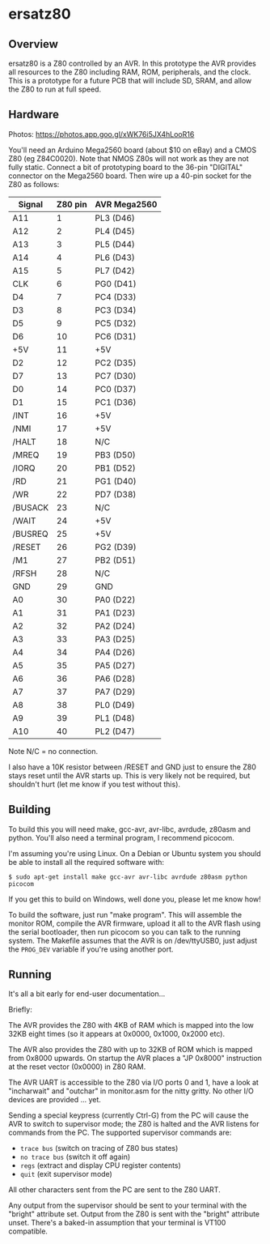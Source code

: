 # ersatz80

## Overview

ersatz80 is a Z80 controlled by an AVR. In this prototype the AVR provides all
resources to the Z80 including RAM, ROM, peripherals, and the clock. This is a
prototype for a future PCB that will include SD, SRAM, and allow the Z80 to run
at full speed.

## Hardware

Photos: https://photos.app.goo.gl/xWK76i5JX4hLooR16

You'll need an Arduino Mega2560 board (about $10 on eBay) and a CMOS Z80 (eg
Z84C0020). Note that NMOS Z80s will not work as they are not fully static.
Connect a bit of prototyping board to the 36-pin "DIGITAL" connector on the
Mega2560 board. Then wire up a 40-pin socket for the Z80 as follows:

| Signal        | Z80 pin       | AVR Mega2560 |
| ------------- | ------------- | ------------ |
| A11           | 1             | PL3 (D46)    |
| A12           | 2             | PL4 (D45)    |
| A13           | 3             | PL5 (D44)    |
| A14           | 4             | PL6 (D43)    |
| A15           | 5             | PL7 (D42)    |
| CLK           | 6             | PG0 (D41)    |
| D4            | 7             | PC4 (D33)    |
| D3            | 8             | PC3 (D34)    |
| D5            | 9             | PC5 (D32)    |
| D6            | 10            | PC6 (D31)    |
| +5V           | 11            | +5V          |
| D2            | 12            | PC2 (D35)    |
| D7            | 13            | PC7 (D30)    |
| D0            | 14            | PC0 (D37)    |
| D1            | 15            | PC1 (D36)    |
| /INT          | 16            | +5V          |
| /NMI          | 17            | +5V          |
| /HALT         | 18            | N/C          |
| /MREQ         | 19            | PB3 (D50)    |
| /IORQ         | 20            | PB1 (D52)    |
| /RD           | 21            | PG1 (D40)    |
| /WR           | 22            | PD7 (D38)    |
| /BUSACK       | 23            | N/C          |
| /WAIT         | 24            | +5V          |
| /BUSREQ       | 25            | +5V          |
| /RESET        | 26            | PG2 (D39)    |
| /M1           | 27            | PB2 (D51)    |
| /RFSH         | 28            | N/C          |
| GND           | 29            | GND          |
| A0            | 30            | PA0 (D22)    |
| A1            | 31            | PA1 (D23)    |
| A2            | 32            | PA2 (D24)    |
| A3            | 33            | PA3 (D25)    |
| A4            | 34            | PA4 (D26)    |
| A5            | 35            | PA5 (D27)    |
| A6            | 36            | PA6 (D28)    |
| A7            | 37            | PA7 (D29)    |
| A8            | 38            | PL0 (D49)    |
| A9            | 39            | PL1 (D48)    |
| A10           | 40            | PL2 (D47)    |

Note N/C = no connection.

I also have a 10K resistor between /RESET and GND just to ensure the Z80 stays
reset until the AVR starts up. This is very likely not be required, but
shouldn't hurt (let me know if you test without this).

## Building

To build this you will need make, gcc-avr, avr-libc, avrdude, z80asm and
python. You'll also need a terminal program, I recommend picocom. 

I'm assuming you're using Linux. On a Debian or Ubuntu system you should be
able to install all the required software with:

`$ sudo apt-get install make gcc-avr avr-libc avrdude z80asm python picocom`

If you get this to build on Windows, well done you, please let me know how!

To build the software, just run "make program". This will assemble the monitor
ROM, compile the AVR firmware, upload it all to the AVR flash using the serial
bootloader, then run picocom so you can talk to the running system. The Makefile
assumes that the AVR is on /dev/ttyUSB0, just adjust the `PROG_DEV` variable if
you're using another port.

## Running

It's all a bit early for end-user documentation... 

Briefly: 

The AVR provides the Z80 with 4KB of RAM which is mapped into the low 32KB
eight times (so it appears at 0x0000, 0x1000, 0x2000 etc). 

The AVR also provides the Z80 with up to 32KB of ROM which is mapped from
0x8000 upwards. On startup the AVR places a "JP 0x8000" instruction at the
reset vector (0x0000) in Z80 RAM.

The AVR UART is accessible to the Z80 via I/O ports 0 and 1, have a look at
"incharwait" and "outchar" in monitor.asm for the nitty gritty.  No other I/O
devices are provided ... yet. 

Sending a special keypress (currently Ctrl-G) from the PC will cause the AVR to
switch to supervisor mode; the Z80 is halted and the AVR listens for commands
from the PC. The supported supervisor commands are:
 * `trace bus` (switch on tracing of Z80 bus states)
 * `no trace bus` (switch it off again)
 * `regs` (extract and display CPU register contents)
 * `quit` (exit supervisor mode)

All other characters sent from the PC are sent to the Z80 UART.

Any output from the supervisor should be sent to your terminal with the
"bright" attribute set. Output from the Z80 is sent with the "bright" attribute
unset. There's a baked-in assumption that your terminal is VT100 compatible.
